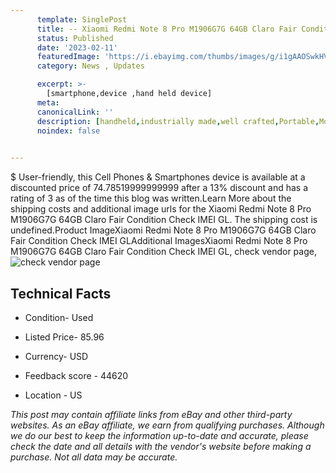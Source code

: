 ```yaml
---
      template: SinglePost
      title: -- Xiaomi Redmi Note 8 Pro M1906G7G 64GB Claro Fair Condition Check IMEI GL
      status: Published
      date: '2023-02-11'
      featuredImage: 'https://i.ebayimg.com/thumbs/images/g/i1gAAOSwkHVjohf3/s-l225.jpg'
      category: News , Updates

      excerpt: >-
        [smartphone,device ,hand held device]
      meta:
      canonicalLink: ''
      description: [handheld,industrially made,well crafted,Portable,Mobile,Compact,Convenient,Lightweight,Maneuverable,Man-portable,Miniature,Carriable,Hand-held,Light,Holdable,Transportable,Mobile device,Pocket-sized,On-the-go,Wireless,Cordless,Compact size,Convenient size, smartphone,device ,hand held device]
      noindex: false

        
---
```

$
    User-friendly, this Cell Phones & Smartphones device is available at a discounted price of 74.78519999999999 after a 13% discount and has a rating of 3 as of the time this blog was written.Learn More about the shipping costs and additional image urls for the Xiaomi Redmi Note 8 Pro M1906G7G 64GB Claro Fair Condition Check IMEI GL. The shipping cost is undefined.Product ImageXiaomi Redmi Note 8 Pro M1906G7G 64GB Claro Fair Condition Check IMEI GLAdditional ImagesXiaomi Redmi Note 8 Pro M1906G7G 64GB Claro Fair Condition Check IMEI GL, check vendor page, ![check vendor page](https://origin-galleryplus.ebayimg.com/ws/web/225309935400_2_0_1/225x225.jpg,https://origin-galleryplus.ebayimg.com/ws/web/225309935400_3_0_1/225x225.jpg,https://origin-galleryplus.ebayimg.com/ws/web/225309935400_4_0_1/225x225.jpg,https://origin-galleryplus.ebayimg.com/ws/web/225309935400_5_0_1/225x225.jpg,https://origin-galleryplus.ebayimg.com/ws/web/225309935400_6_0_1/225x225.jpg,https://origin-galleryplus.ebayimg.com/ws/web/225309935400_7_0_1/225x225.jpg)
    
    

 ## Technical Facts 



     
      

 - Condition- Used 


      

 - Listed Price- 85.96 


      

 - Currency- USD 


      

 - Feedback score - 44620 


      

 - Location - US 


      
      

 *_This post may contain affiliate links from eBay and other third-party websites. As an eBay affiliate, we earn from qualifying purchases. Although we do our best to keep the information up-to-date and accurate, please check the date and all details with the vendor's website before making a purchase. Not all data may be accurate._*



    
    
    
    
    